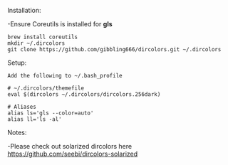 Installation:

-Ensure Coreutils is installed for **gls**
```	
brew install coreutils
mkdir ~/.dircolors
git clone https://github.com/gibbling666/dircolors.git ~/.dircolors
```

Setup:


	Add the following to ~/.bash_profile
	
	# ~/.dircolors/themefile
	eval $(dircolors ~/.dircolors/dircolors.256dark)

	# Aliases
	alias ls='gls --color=auto'
	alias ll='ls -al'

Notes:

-Please check out solarized dircolors here https://github.com/seebi/dircolors-solarized

